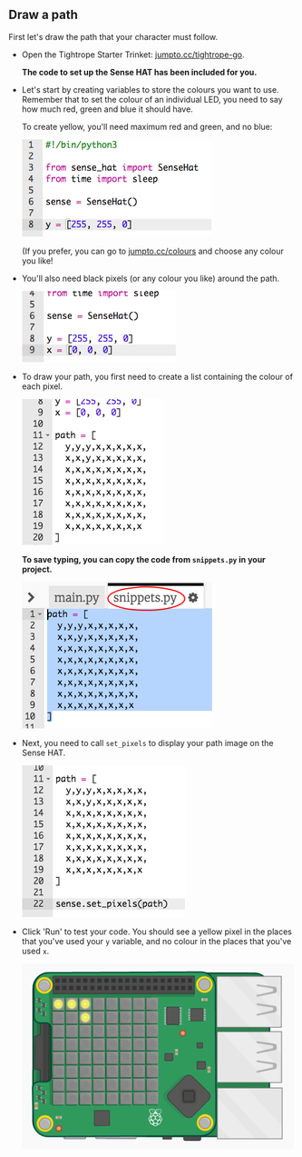 ## Draw a path

First let's draw the path that your character must follow.

+ Open the Tightrope Starter Trinket: <a href="http://jumpto.cc/tightrope-go" target="_blank">jumpto.cc/tightrope-go</a>.
    
    **The code to set up the Sense HAT has been included for you.**

+ Let's start by creating variables to store the colours you want to use. Remember that to set the colour of an individual LED, you need to say how much red, green and blue it should have.
    
    To create yellow, you'll need maximum red and green, and no blue:
    
    ![skærmbillede](images/tightrope-yellow.png)
    
    (If you prefer, you can go to [jumpto.cc/colours](http://jumpto.cc/colours) and choose any colour you like!

+ You'll also need black pixels (or any colour you like) around the path.
    
    ![skærmbillede](images/tightrope-black.png)

+ To draw your path, you first need to create a list containing the colour of each pixel.
    
    ![skærmbillede](images/tightrope-path.png)
    
    **To save typing, you can copy the code from `snippets.py` in your project.**
    
    ![skærmbillede](images/tightrope-snippets.png)

+ Next, you need to call `set_pixels` to display your path image on the Sense HAT.
    
    ![skærmbillede](images/tightrope-set-pixels.png)

+ Click 'Run' to test your code. You should see a yellow pixel in the places that you've used your `y` variable, and no colour in the places that you've used `x`.
    
    ![skærmbillede](images/tightrope-path-test.png)